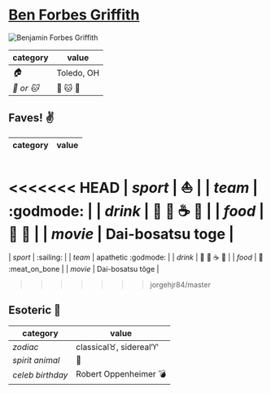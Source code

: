 # [Ben Forbes Griffith](https://github.com/Epicurean306)

![Benjamin Forbes Griffith](https://avatars3.githubusercontent.com/u/11682684?v=3&s=460)

| category | value |
|-----------|-------|
| _:house:_ | Toledo, OH |
| _:dog: or :cat:_ | :dog: :cat: :dragon: |

## Faves! :v:

| category | value |
|----------|--------|
<<<<<<< HEAD
| _sport_  | :sailboat: |
| _team_   | :godmode: |
| _drink_  | :beer: :wine_glass: :coffee: :tea: |
| _food_   | :sushi: :meat_on_bone: |
| _movie_  | Dai-bosatsu toge |
=======
| _sport_  | :sailing: |
| _team_   | apathetic :godmode: |
| _drink_  | :beer: :wine_glass: :coffee: :tea: |
| _food_   | :sushi: :meat_on_bone |
| _movie_  | Dai-bosatsu tôge |


>>>>>>> jorgehjr84/master

## Esoteric :crystal_ball:

| category | value |
|----------|-------|
| _zodiac_ | classical:taurus:, sidereal:aries: |
| _spirit animal_ | :dragon_face: |
| _celeb birthday_ | Robert Oppenheimer :bomb: |

